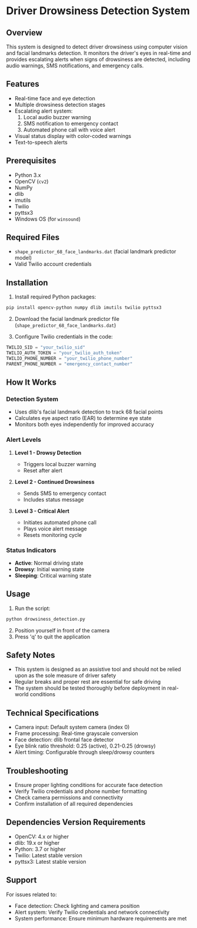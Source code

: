 # Driver Drowsiness Detection System

## Overview
This system is designed to detect driver drowsiness using computer vision and facial landmarks detection. It monitors the driver's eyes in real-time and provides escalating alerts when signs of drowsiness are detected, including audio warnings, SMS notifications, and emergency calls.

## Features
- Real-time face and eye detection
- Multiple drowsiness detection stages
- Escalating alert system:
  1. Local audio buzzer warning
  2. SMS notification to emergency contact
  3. Automated phone call with voice alert
- Visual status display with color-coded warnings
- Text-to-speech alerts

## Prerequisites
- Python 3.x
- OpenCV (`cv2`)
- NumPy
- dlib
- imutils
- Twilio
- pyttsx3
- Windows OS (for `winsound`)

## Required Files
- `shape_predictor_68_face_landmarks.dat` (facial landmark predictor model)
- Valid Twilio account credentials

## Installation

1. Install required Python packages:
```bash
pip install opencv-python numpy dlib imutils twilio pyttsx3
```

2. Download the facial landmark predictor file (`shape_predictor_68_face_landmarks.dat`)

3. Configure Twilio credentials in the code:
```python
TWILIO_SID = "your_twilio_sid"
TWILIO_AUTH_TOKEN = "your_twilio_auth_token"
TWILIO_PHONE_NUMBER = "your_twilio_phone_number"
PARENT_PHONE_NUMBER = "emergency_contact_number"
```

## How It Works

### Detection System
- Uses dlib's facial landmark detection to track 68 facial points
- Calculates eye aspect ratio (EAR) to determine eye state
- Monitors both eyes independently for improved accuracy

### Alert Levels
1. **Level 1 - Drowsy Detection**
   - Triggers local buzzer warning
   - Reset after alert

2. **Level 2 - Continued Drowsiness**
   - Sends SMS to emergency contact
   - Includes status message

3. **Level 3 - Critical Alert**
   - Initiates automated phone call
   - Plays voice alert message
   - Resets monitoring cycle

### Status Indicators
- **Active**: Normal driving state
- **Drowsy**: Initial warning state
- **Sleeping**: Critical warning state

## Usage
1. Run the script:
```bash
python drowsiness_detection.py
```

2. Position yourself in front of the camera
3. Press 'q' to quit the application

## Safety Notes
- This system is designed as an assistive tool and should not be relied upon as the sole measure of driver safety
- Regular breaks and proper rest are essential for safe driving
- The system should be tested thoroughly before deployment in real-world conditions

## Technical Specifications
- Camera input: Default system camera (index 0)
- Frame processing: Real-time grayscale conversion
- Face detection: dlib frontal face detector
- Eye blink ratio threshold: 0.25 (active), 0.21-0.25 (drowsy)
- Alert timing: Configurable through sleep/drowsy counters

## Troubleshooting
- Ensure proper lighting conditions for accurate face detection
- Verify Twilio credentials and phone number formatting
- Check camera permissions and connectivity
- Confirm installation of all required dependencies

## Dependencies Version Requirements
- OpenCV: 4.x or higher
- dlib: 19.x or higher
- Python: 3.7 or higher
- Twilio: Latest stable version
- pyttsx3: Latest stable version

## Support
For issues related to:
- Face detection: Check lighting and camera position
- Alert system: Verify Twilio credentials and network connectivity
- System performance: Ensure minimum hardware requirements are met

